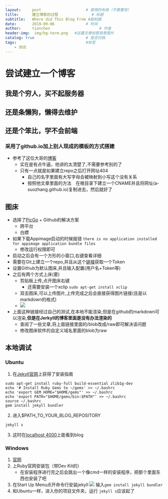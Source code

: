 ```yaml
---
layout:     post                    # 使用的布局（不需要改）
title:      建立博客的过程               # 标题 
subtitle:   Where did This Blog From #副标题
date:       2019-09-06              # 时间
author:     tianchen                      # 作者
header-img:  img/bg-term.png   #这篇文章标题背景图片
catalog: true                       # 是否归档
tags:                               #标签
    - 测试
---
```


# 尝试建立一个博客

## 我是个穷人，买不起服务器
## 还是条懒狗，懒得去维护
## 还是个笨比，学不会前端
### 采用了github.io加上别人现成的模板的方式搭建
* 参考了这位大哥的[博客](https://www.jianshu.com/p/e68fba58f75c#Rename)
    * 实在是有点牛逼，他讲的太清楚了,不需要参考别的了
    * 只有一点就是如果建立repo之后打开网址404
        * 自己的名字里面有大写字母会被映射到小写这个没有关系
        * 按照他文章里面的方法　在根目录下建立一个CNAME并且将网址(a-suozhang.github.io)复制进去，然后就好了

## 图床
* 选择了[PicGo](https://github.com/Molunerfinn/PicGo) + Github的解决方案
    * 跨平台
    * 白嫖
* 如果下载Appimage启动的时候报错
```there is no application installed for appimage application bundle files```
    * 修改运行权限即可
* 启动之后会有一个方形的小窗口,右键查看详细
* 需要在Git上建立一个repo,并且从这个[链接](https://github.com/settings/tokens)获取一个Token
* 设置Github为默认图床,并且输入配置(用户名+Token等)
* 之后有两个方式上床(雾)
    * 剪贴板上传,点开图床右键
        * 还需要安装一个xclip ```sudo apt-get install xclip```
    * 双击图床,可以上传图片,上传完成之后会直接获得图片链接(且是以markdown的格式)
    * ![](https://github.com/A-suozhang/MyPicBed/blob/master//img/triangles-1430105_960_720.png)
* 上面这种链接经过自己的测试,在本地不能渲染,但是在github的markdown可以渲染,**但是在JerkyII的博客里面是没有办法渲染的**
    * 查阅了一些文章,将上面链接里面的/blob改成/raw即可解决该问题
    * 修改图床软件的自定义域名里面的blob为raw

## 本地调试

### Ubuntu 
1. 在[JekyII官网](https://www.jekyll.com.cn/docs/installation/ubuntu/)上获得了安装指南
```
sudo apt-get install ruby-full build-essential zlib1g-dev
echo '# Install Ruby Gems to ~/gems' >> ~/.bashrc
echo 'export GEM_HOME="$HOME/gems"' >> ~/.bashrc
echo 'export PATH="$HOME/gems/bin:$PATH"' >> ~/.bashrc
source ~/.bashrc
gem install jekyll bundler      
```
2. 进入$PATH_TO_YOUR_BLOG_REPOSITORY
```
jekyll s
```
3. 这时在[localhost 4000](http://127.0.0.1:4000/)上能看到blog

### Windows
1. [官网](https://www.jekyll.com.cn/docs/installation/windows/)
2. 上Ruby官网安装包（带Dev Kit的）
    * 在安装程序进行完之后会跳出一个像cmd一样的安装程序，把那个里面东西也安装了吧
3. 在Start Up Menu点开命令行安装jekyll
![](https://github.com/A-suozhang/MyPicBed/raw/master/img/20190908140215.png)
输入```gem install jekyll bundler```
4. 和Ubuntu一样，进入你的项目文件夹，运行 ```jekyll s```应该起了





